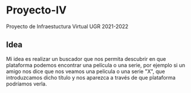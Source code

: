 # Proyecto-IV
Proyecto de Infraestuctura Virtual UGR 2021-2022

## Idea
Mi idea es realizar un buscador que nos permita descubrir en que plataforma podemos encontrar una película o una serie, por ejemplo si un amigo nos dice que nos veamos una pelicula o una serie "X", que introduzcamos dicho título y nos aparezca a través de que plataforma podríamos verla.
